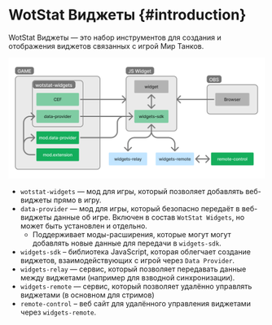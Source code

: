 # WotStat Виджеты {#introduction}

WotStat Виджеты — это набор инструментов для создания и отображения виджетов связанных с игрой Мир Танков. 

![architecture](./assets/wotstat-widgets.png)

- `wotstat-widgets` — мод для игры, который позволяет добавлять веб-виджеты прямо в игру.
- `data-provider` — мод для игры, который безопасно передаёт в веб-виджеты данные об игре. Включен в состав `WotStat Widgets`, но может быть установлен и отдельно.
  - Поддерживает моды-расширения, которые могут могут добавлять новые данные для передачи в `widgets-sdk`.
- `widgets-sdk` – библиотека JavaScript, которая облегчает создание виджетов, взаимодействующих с игрой через `Data Provider`.
- `widgets-relay` — сервис, который позволяет передавать данные между виджетами (например для взводной синхронизации).
- `widgets-remote` — сервис, который позволяет удалённо управлять виджетами (в основном для стримов)
- `remote-control` – веб сайт для удалённого управления виджетами через `widgets-remote`.

